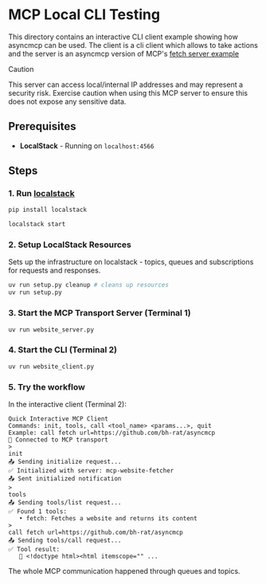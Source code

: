 # MCP Local CLI Testing

This directory contains an interactive CLI client example showing how asyncmcp can be used. 
The client is a cli client which allows to take actions and the server is an asyncmcp version of MCP's [fetch server example](https://github.com/modelcontextprotocol/servers/tree/main/src/fetch)

> [!CAUTION]
> This server can access local/internal IP addresses and may represent a security risk. Exercise caution when using this MCP server to ensure this does not expose any sensitive data.


## Prerequisites

- **LocalStack** - Running on `localhost:4566`

## Steps

### 1. Run [localstack](https://www.localstack.cloud/)

```bash
pip install localstack
```

```bash
localstack start
```

### 2. Setup LocalStack Resources
Sets up the infrastructure on localstack - topics, queues and subscriptions for requests and responses.

```bash
uv run setup.py cleanup # cleans up resources
uv run setup.py
```

### 3. Start the MCP Transport Server (Terminal 1)

```bash
uv run website_server.py
```

### 4. Start the CLI (Terminal 2) 

```bash
uv run website_client.py
```

### 5. Try the workflow

In the interactive client (Terminal 2):
```
Quick Interactive MCP Client
Commands: init, tools, call <tool_name> <params...>, quit
Example: call fetch url=https://github.com/bh-rat/asyncmcp
🔗 Connected to MCP transport
>
init
📤 Sending initialize request...
✅ Initialized with server: mcp-website-fetcher
📤 Sent initialized notification
>
tools
📤 Sending tools/list request...
✅ Found 1 tools:
   • fetch: Fetches a website and returns its content
>
call fetch url=https://github.com/bh-rat/asyncmcp
📤 Sending tools/call request...
✅ Tool result:
   📄 <!doctype html><html itemscope="" ...
```

The whole MCP communication happened through queues and topics.
